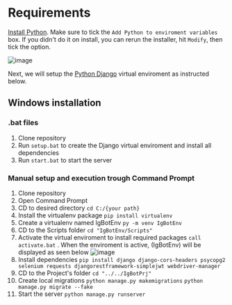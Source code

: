 # Requirements
[Install Python](https://www.python.org/downloads/). Make sure to tick the `Add Python to enviroment variables` box. If you didn't do it on install, you can rerun the installer, hit `Modify`, then tick the option. 

![image](https://user-images.githubusercontent.com/35419029/202734746-7ab53320-a430-4984-a3d2-fe5000d5f577.png)

Next, we will setup the [Python Django](https://www.djangoproject.com/) virtual enviroment as instructed below.
## Windows installation
### .bat files
1. Clone repository
2. Run ```setup.bat``` to create the Django virtual enviroment and install all dependencies
3. Run ```start.bat``` to start the server

### Manual setup and execution trough Command Prompt
1. Clone repository
2. Open Command Prompt
3. CD to desired directory
```cd C:/{your path}```
4. Install the virtualenv package
```pip install virtualenv```
5. Create a virtualenv named IgBotEnv
```py -m venv IgBotEnv```
6. CD to the Scripts folder
```cd "IgBotEnv/Scripts"```
7. Activate the virtual enviroment to install required packages
```call activate.bat``` .
When the enviroment is active, (IgBotEnv) will be displayed as seen below
![image](https://user-images.githubusercontent.com/35419029/202736289-2f3a7666-10df-400f-b3c1-086bb798bfb5.png)
8. Install dependencies
```pip install django django-cors-headers psycopg2 selenium requests djangorestframework-simplejwt webdriver-manager```
9. CD to the Project's folder
```cd "../../IgBotPrj"```
10. Create local migrations
```python manage.py makemigrations```
```python manage.py migrate --fake```
11. Start the server
```python manage.py runserver```
